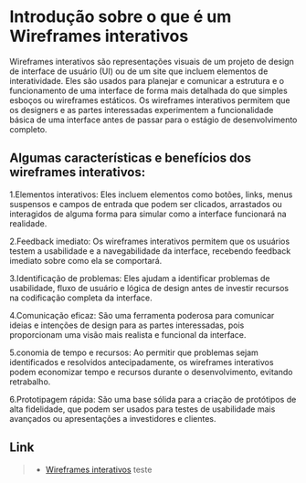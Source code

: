 # Introdução sobre o que é um Wireframes interativos

Wireframes interativos são representações visuais de um projeto de design de interface de usuário (UI) ou de um site que incluem elementos de interatividade. Eles são usados para planejar e comunicar a estrutura e o funcionamento de uma interface de forma mais detalhada do que simples esboços ou wireframes estáticos. Os wireframes interativos permitem que os designers e as partes interessadas experimentem a funcionalidade básica de uma interface antes de passar para o estágio de desenvolvimento completo.


## Algumas características e benefícios dos wireframes interativos:

1.Elementos interativos: Eles incluem elementos como botões, links, menus suspensos e campos de entrada que podem ser clicados, arrastados ou interagidos de alguma forma para simular como a interface funcionará na realidade.

2.Feedback imediato: Os wireframes interativos permitem que os usuários testem a usabilidade e a navegabilidade da interface, recebendo feedback imediato sobre como ela se comportará.

3.Identificação de problemas: Eles ajudam a identificar problemas de usabilidade, fluxo de usuário e lógica de design antes de investir recursos na codificação completa da interface.

4.Comunicação eficaz: São uma ferramenta poderosa para comunicar ideias e intenções de design para as partes interessadas, pois proporcionam uma visão mais realista e funcional da interface.

5.conomia de tempo e recursos: Ao permitir que problemas sejam identificados e resolvidos antecipadamente, os wireframes interativos podem economizar tempo e recursos durante o desenvolvimento, evitando retrabalho.

6.Prototipagem rápida: São uma base sólida para a criação de protótipos de alta fidelidade, que podem ser usados para testes de usabilidade mais avançados ou apresentações a investidores e clientes.

## Link
> - [Wireframes interativos](https://www.figma.com/proto/z37zGLpTajLES3zOdmlMdJ/ControlaFacil-Wireframe?node-id=14-236&starting-point-node-id=14%3A293&t=mP5DtBdusaYiwL3a-1)
teste
